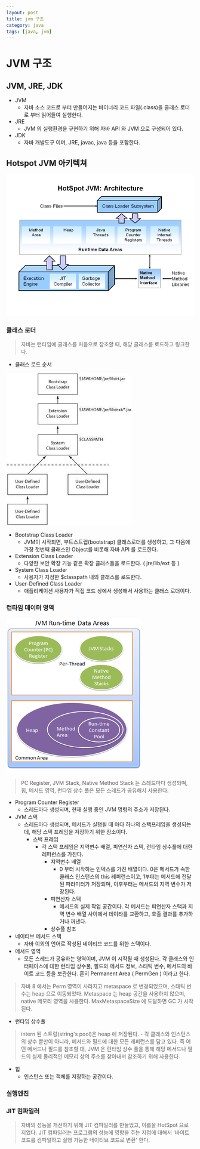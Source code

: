 ```yaml
---
layout: post
title: jvm 구조
category: java
tags: [java, jvm]
---
```



# JVM 구조

## JVM, JRE, JDK

- JVM
	- 자바 소스 코드로 부터 만들어지는 바이너리 코드 파일(.class)을 클래스 로더로 부터 읽어들여 실행한다.
- JRE
	- JVM 의 실행환경을 구현하기 위해 자바 API 와 JVM 으로 구성되어 있다.
- JDK
	- 자바 개발도구 이며, JRE, javac, java 등을 포함한다.

## Hotspot JVM 아키텍쳐 

![jvm-arch](/public/img/Slide1.png "jvm-arch")

### 클래스 로더

> 자바는 런타임에 클래스를 처음으로 참조할 때, 해당 클래스를 로드하고 링크한다.

- 클래스 로드 순서

![classloader](/public/img/classloader.jpg "classloader")

- Bootstrap Class Loader
	- JVM이 시작되면, 부트스트랩(bootstrap) 클래스로더를 생성하고, 그 다음에 가장 첫번째 클래스인 Object를 비롯해 자바 API 를 로드한다.
- Extension Class Loader
	- 다양한 보안 확장 기능 같은 확장 클래스들을 로드한다. ( jre/lib/ext 등 )
- System Class Loader
	- 사용자가 지정한 $classpath 내의 클래스를 로드한다.
- User-Defined Class Loader
	- 애플리케이션 사용자가 직접 코드 상에서 생성해서 사용하는 클래스 로더이다.

### 런타임 데이터 영역

![run-time-area](/public/img/JVM-Run-time-Data-Areas.png "run-time-area")

> PC Register, JVM Stack, Native Method Stack 는 스레드마다 생성되며, 힙, 메서드 영역, 런타임 상수 풀은 모든 스레드가 공유해서 사용한다.

- Program Counter Register
	- 스레드마다 생성되며, 현재 실행 중인 JVM 명령의 주소가 저장된다.
- JVM 스택
	- 스레드마다 생성되며, 메서드가 실행될 때 마다 하나의 스택프레임을 생성되는데, 해당 스택 프레임을 저장하기 위한 장소이다.
		- 스택 프레임
			- 각 스택 프레임은 지역변수 배열, 피연산자 스택, 런타임 상수풀에 대한 레퍼런스를 가진다.
				- 지역변수 배열
					- 0 부터 시작하는 인덱스를 가진 배열이다. 0은 메서드가 속한 클래스 인스턴스의 this 레퍼런스이고, 1부터는 메서드에 전달된 파라미터가 저장되며, 이후부터는 메서드의 지역 변수가 저장된다.
				- 피연산자 스택
					- 메서드의 실제 작업 공간이다. 각 메서드는 피연산자 스택과 지역 변수 배열 사이에서 데이타를 교환하고, 호출 결과를 추가하거나 꺼낸다.
				- 상수풀 참조
- 네이티브 메서드 스택
	- 자바 이외의 언어로 작성된 네이티브 코드를 위한 스택이다.
- 메서드 영역
	- 모든 스레드가 공유하는 영역이며, JVM 이 시작될 때 생성된다. 각 클래스와 인터페이스에 대한 런타임 상수풀, 필드와 메서드 정보, 스태틱 변수, 메서드의 바이트 코드 등을 보관한다. 흔히 Permanent Area ( PermGen ) 이라고 한다. 
> 	 자바 8 에서는 Perm 영역이 사라지고 metaspace 로 변경되었으며,  스태틱 변수는 heap 으로 이동되었다.
> 	 Metaspace 는 heap 공간을 사용하지 않으며, native 메모리 영역을 사용한다.
> 	 MaxMetaspaceSize 에 도달하면 GC 가 시작된다. 
- 런타임 상수풀
> 	intern 된 스트링(string's pool)은 heap 에 저장된다.
	- 각 클래스와 인스턴스의 상수 뿐만이 아니라, 메서드와 필드에 대한 모든 레퍼런스를 담고 있다. 즉 어떤 메서드나 필드를 참조할 대, JVM 은 런타임 상수 풀을 통해 해당 메서드나 필드의 실제 물리적인 메모리 상의 주소를 찾아내서 참조하기 위해 사용한다.
- 힙
	- 인스턴스 또는 객체를 저장하는 공간이다.

### 실행엔진


### JIT 컴파일러

> 자바의 성능을 개선하기 위해 JIT 컴파일러를 만들었고, 이름을 HotSpot 으로 지었다. JIT 컴파일러는 프로그램의 성능에 영향을 주는 지점에 대해서 '바이트 코드를 컴파일하고 실행 가능한 네이티브 코드로 변환' 한다. 


















